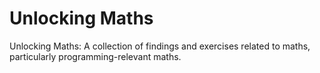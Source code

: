 # Unlocking Maths
Unlocking Maths: A collection of findings and exercises related to maths, particularly programming-relevant maths.
